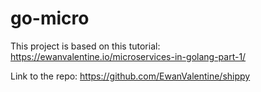 # go-micro
This project is based on this tutorial: https://ewanvalentine.io/microservices-in-golang-part-1/

Link to the repo: https://github.com/EwanValentine/shippy

